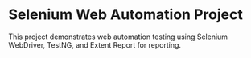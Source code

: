 # Selenium Web Automation Project
This project demonstrates web automation testing using Selenium WebDriver, TestNG, and Extent Report for reporting.
